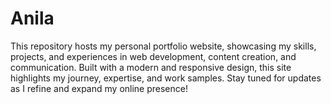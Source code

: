 # Anila
This repository hosts my personal portfolio website, showcasing my skills, projects, and experiences in web development, content creation, and communication. Built with a modern and responsive design, this site highlights my journey, expertise, and work samples. Stay tuned for updates as I refine and expand my online presence!
